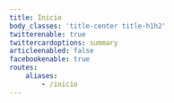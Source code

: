```yaml
---
title: Inicio
body_classes: 'title-center title-h1h2'
twitterenable: true
twittercardoptions: summary
articleenabled: false
facebookenable: true
routes:
    aliases:
        - /inicio
---
```



